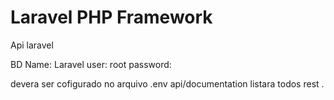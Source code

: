 # Laravel PHP Framework


Api laravel 

BD Name: Laravel
user: root
password:

devera ser cofigurado no arquivo .env
api/documentation listara todos rest .
